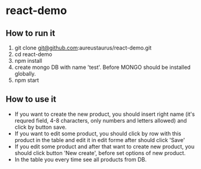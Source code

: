 # react-demo

## How to run it
  1. git clone git@github.com:aureustaurus/react-demo.git
  2. cd react-demo
  3. npm install
  4. create mongo DB with name 'test'. Before MONGO should be installed globally.
  5. npm start
  
## How to use it
  - If you want to create the new product, you should insert right name (it's requred field, 4-8 characters, only numbers and letters allowed) and click by button save. 
  - If you want to edit some product, you should click by row with this product in the table and edit it in edit forme after should click 'Save'
  - If you edit some product and after that want to create new product, you should click button 'New create', before set options of new product.
  - In the table you every time see all products from DB.